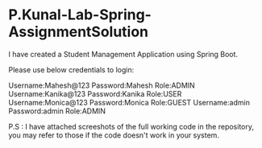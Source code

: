 # P.Kunal-Lab-Spring-AssignmentSolution

I have created a Student Management Application using Spring Boot. 

Please use below credentials to login: 

Username:Mahesh@123 Password:Mahesh Role:ADMIN
Username:Kanika@123 Password:Kanika Role:USER
Username:Monica@123 Password:Monica Role:GUEST
Username:admin Password:admin Role:ADMIN

P.S : I have attached screeshots of the full working code in the repository, you may refer to those if the code doesn't work in your system.
